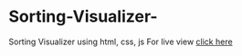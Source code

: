 # Sorting-Visualizer-
Sorting Visualizer using html, css, js
For live view [click here](https://sorting-visualizer-sd.netlify.app//)

